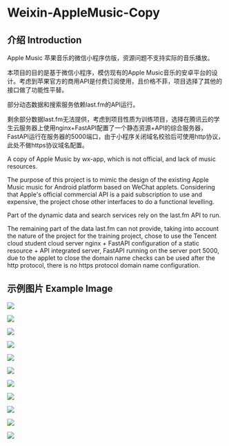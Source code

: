 # Weixin-AppleMusic-Copy
## 介绍 Introduction

Apple Music 苹果音乐的微信小程序仿版，资源问题不支持实际的音乐播放。

本项目的目的是基于微信小程序，模仿现有的Apple Music音乐的安卓平台的设计。考虑到苹果官方的商用API是付费订阅使用，且价格不菲，项目选择了其他的接口做了功能性平替。

部分动态数据和搜索服务依赖last.fm的API运行。

剩余部分数据last.fm无法提供，考虑到项目性质为训练项目，选择在腾讯云的学生云服务器上使用nginx+FastAPI配置了一个静态资源+API的综合服务器，FastAPI运行在服务器的5000端口，由于小程序关闭域名校验后可使用http协议，此处不做https协议域名配置。



A copy of Apple Music by wx-app, which is not official, and lack of music resources.

The purpose of this project is to mimic the design of the existing Apple Music music for Android platform based on WeChat applets. Considering that Apple's official commercial API is a paid subscription to use and expensive, the project chose other interfaces to do a functional levelling.

Part of the dynamic data and search services rely on the last.fm API to run.

The remaining part of the data last.fm can not provide, taking into account the nature of the project for the training project, chose to use the Tencent cloud student cloud server nginx + FastAPI configuration of a static resource + API integrated server, FastAPI running on the server port 5000, due to the applet to close the domain name checks can be used after the http protocol, there is no https protocol domain name configuration.



## 示例图片  Example Image

![](https://github.com/MadestSamurai/Weixin-AppleMusic-Copy/blob/main/images/image36.jpeg)

![](https://github.com/MadestSamurai/Weixin-AppleMusic-Copy/blob/main/images/image37.jpeg)

![](https://github.com/MadestSamurai/Weixin-AppleMusic-Copy/blob/main/images/image38.jpeg)

![](https://github.com/MadestSamurai/Weixin-AppleMusic-Copy/blob/main/images/image39.jpeg)

![](https://github.com/MadestSamurai/Weixin-AppleMusic-Copy/blob/main/images/image42.jpeg)

![](https://github.com/MadestSamurai/Weixin-AppleMusic-Copy/blob/main/images/image43.jpeg)

![](https://github.com/MadestSamurai/Weixin-AppleMusic-Copy/blob/main/images/image33.png)

![](https://github.com/MadestSamurai/Weixin-AppleMusic-Copy/blob/main/images/image44.jpg)

![](https://github.com/MadestSamurai/Weixin-AppleMusic-Copy/blob/main/images/image45.jpg)

![](https://github.com/MadestSamurai/Weixin-AppleMusic-Copy/blob/main/images/image47.jpeg)

![](https://github.com/MadestSamurai/Weixin-AppleMusic-Copy/blob/main/images/image48.jpeg)
